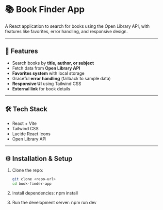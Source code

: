 # 📚 Book Finder App

A React application to search for books using the Open Library API, with features like favorites, error handling, and responsive design.

---

## 🚀 Features
- Search books by **title, author, or subject**
- Fetch data from **Open Library API**
- **Favorites system** with local storage
- Graceful **error handling** (fallback to sample data)
- **Responsive UI** using Tailwind CSS
- **External link** for book details

---

## 🛠 Tech Stack
- React + Vite
- Tailwind CSS
- Lucide React Icons
- Open Library API

---

## ⚙️ Installation & Setup
1. Clone the repo:
   ```bash
   git clone <repo-url>
   cd book-finder-app

2. Install dependencies:
   npm install

3. Run the development server:
   npm run dev
